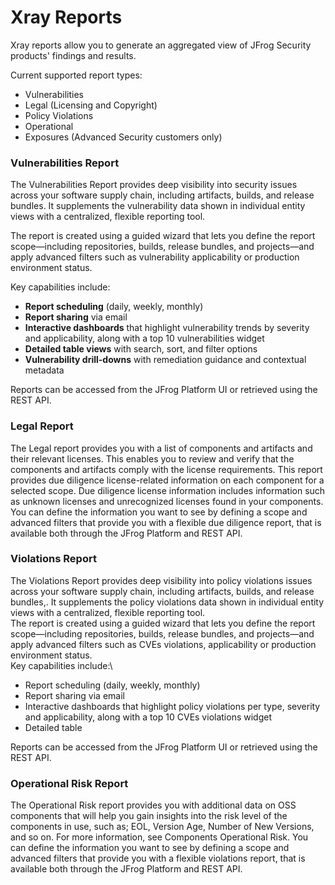 # Xray Reports

Xray reports allow you to generate an aggregated view of JFrog Security products' findings and results.

Current supported report types:

* Vulnerabilities
* Legal (Licensing and Copyright)
* Policy Violations
* Operational
* Exposures (Advanced Security customers only)&#x20;

### Vulnerabilities Report

The Vulnerabilities Report provides deep visibility into security issues across your software supply chain, including artifacts, builds, and release bundles. It supplements the vulnerability data shown in individual entity views with a centralized, flexible reporting tool.

The report is created using a guided wizard that lets you define the report scope—including repositories, builds, release bundles, and projects—and apply advanced filters such as vulnerability applicability or production environment status.

Key capabilities include:

* **Report scheduling** (daily, weekly, monthly)
* **Report sharing** via email
* **Interactive dashboards** that highlight vulnerability trends by severity and applicability, along with a top 10 vulnerabilities widget
* **Detailed table views** with search, sort, and filter options
* **Vulnerability drill-downs** with remediation guidance and contextual metadata

Reports can be accessed from the JFrog Platform UI or retrieved using the REST API.

### Legal Report

The Legal report provides you with a list of components and artifacts and their relevant licenses. This enables you to review and verify that the components and artifacts comply with the license requirements. This report provides due diligence license-related information on each component for a selected scope. Due diligence license information includes information such as unknown licenses and unrecognized licenses found in your components. You can define the information you want to see by defining a scope and advanced filters that provide you with a flexible due diligence report, that is available both through the JFrog Platform and REST API.

### Violations Report

The Violations Report provides deep visibility into policy violations issues across your software supply chain, including artifacts, builds, and release bundles,. It supplements the policy violations data shown in individual entity views with a centralized, flexible reporting tool.\
The report is created using a guided wizard that lets you define the report scope—including repositories, builds, release bundles, and projects—and apply advanced filters such as CVEs violations, applicability or production environment status.\
Key capabilities include:\


* Report scheduling (daily, weekly, monthly)
* Report sharing via email
* Interactive dashboards that highlight policy violations per type, severity and applicability, along with a top 10 CVEs violations widget
* Detailed table

Reports can be accessed from the JFrog Platform UI or retrieved using the REST API.

### Operational Risk Report

The Operational Risk report provides you with additional data on OSS components that will help you gain insights into the risk level of the components in use, such as; EOL, Version Age, Number of New Versions, and so on. For more information, see Components Operational Risk. You can define the information you want to see by defining a scope and advanced filters that provide you with a flexible violations report, that is available both through the JFrog Platform and REST API.
